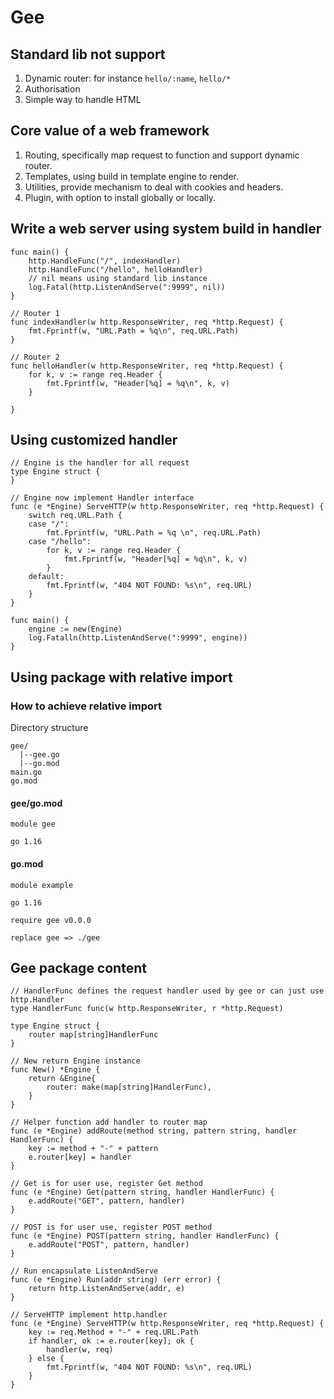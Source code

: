 # Gee

## Standard lib not support

1. Dynamic router: for instance `hello/:name`, `hello/*`
2. Authorisation
3. Simple way to handle HTML

## Core value of a web framework

1. Routing, specifically map request to function and support dynamic router.
2. Templates, using build in template engine to render.
3. Utilities, provide mechanism to deal with cookies and headers.
4. Plugin, with option to install globally or locally.

## Write a web server using system build in handler

```
func main() {
	http.HandleFunc("/", indexHandler)
	http.HandleFunc("/hello", helloHandler)
	// nil means using standard lib instance
	log.Fatal(http.ListenAndServe(":9999", nil))
}

// Router 1
func indexHandler(w http.ResponseWriter, req *http.Request) {
	fmt.Fprintf(w, "URL.Path = %q\n", req.URL.Path)
}

// Router 2
func helloHandler(w http.ResponseWriter, req *http.Request) {
	for k, v := range req.Header {
		fmt.Fprintf(w, "Header[%q] = %q\n", k, v)
	}

}

```

## Using customized handler

```
// Engine is the handler for all request
type Engine struct {
}

// Engine now implement Handler interface
func (e *Engine) ServeHTTP(w http.ResponseWriter, req *http.Request) {
	switch req.URL.Path {
	case "/":
		fmt.Fprintf(w, "URL.Path = %q \n", req.URL.Path)
	case "/hello":
		for k, v := range req.Header {
			fmt.Fprintf(w, "Header[%q] = %q\n", k, v)
		}
	default:
		fmt.Fprintf(w, "404 NOT FOUND: %s\n", req.URL)
	}
}

func main() {
	engine := new(Engine)
	log.Fatalln(http.ListenAndServe(":9999", engine))
}

```

## Using package with relative import

### How to achieve relative import

Directory structure

```
gee/
  |--gee.go
  |--go.mod
main.go
go.mod
```

#### gee/go.mod

```
module gee

go 1.16

```

#### go.mod

```
module example

go 1.16

require gee v0.0.0

replace gee => ./gee

```

## Gee package content

```
// HandlerFunc defines the request handler used by gee or can just use http.Handler
type HandlerFunc func(w http.ResponseWriter, r *http.Request)

type Engine struct {
	router map[string]HandlerFunc
}

// New return Engine instance
func New() *Engine {
	return &Engine{
		router: make(map[string]HandlerFunc),
	}
}

// Helper function add handler to router map
func (e *Engine) addRoute(method string, pattern string, handler HandlerFunc) {
	key := method + "-" + pattern
	e.router[key] = handler
}

// Get is for user use, register Get method
func (e *Engine) Get(pattern string, handler HandlerFunc) {
	e.addRoute("GET", pattern, handler)
}

// POST is for user use, register POST method
func (e *Engine) POST(pattern string, handler HandlerFunc) {
	e.addRoute("POST", pattern, handler)
}

// Run encapsulate ListenAndServe
func (e *Engine) Run(addr string) (err error) {
	return http.ListenAndServe(addr, e)
}

// ServeHTTP implement http.handler
func (e *Engine) ServeHTTP(w http.ResponseWriter, req *http.Request) {
	key := req.Method + "-" + req.URL.Path
	if handler, ok := e.router[key]; ok {
		handler(w, req)
	} else {
		fmt.Fprintf(w, "404 NOT FOUND: %s\n", req.URL)
	}
}

```

